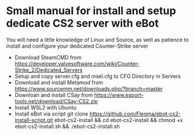 # Small manual for install and setup dedicate CS2 server with eBot

You will need a little knowledge of Linux and Source, as well as patience to install and configure your dedicated Counter-Strike server

* Download SteamCMD from https://developer.valvesoftware.com/wiki/Counter-Strike_2/Dedicated_Servers
* Setup and copy server.cfg and msel.cfg to CFG Directory in Servers
* Download and install Metamod from https://www.sourcemm.net/downloads.php/?branch=master
* Downloan and install CSay from https://www.esport-tools.net/download/CSay-CS2.zip
* Install WSL2 with Ubuntu
* Install eBot via script git clone https://github.com/Flegma/ebot-cs2-install-script.git ebot-cs2-install && cd ebot-cs2-install && chmod +x ebot-cs2-install.sh && ./ebot-cs2-install.sh
